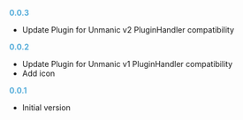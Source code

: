 
**<span style="color:#56adda">0.0.3</span>**
- Update Plugin for Unmanic v2 PluginHandler compatibility

**<span style="color:#56adda">0.0.2</span>**
- Update Plugin for Unmanic v1 PluginHandler compatibility
- Add icon

**<span style="color:#56adda">0.0.1</span>**
- Initial version
